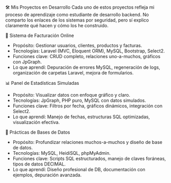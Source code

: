 🛠 Mis Proyectos en Desarrollo
Cada uno de estos proyectos refleja mi proceso de aprendizaje como estudiante de desarrollo backend. 
No comparto los enlaces de los sistemas por seguridad, pero sí explico claramente qué hacen y cómo los he construido.

📄 Sistema de Facturación Online
- Propósito: Gestionar usuarios, clientes, productos y facturas.
- Tecnologías: Laravel (MVC, Eloquent ORM), MySQL, Bootstrap, Select2.
- Funciones clave: CRUD completo, relaciones uno-a-muchos, gráficos con JpGraph.
- Lo que aprendí: Depuración de errores MySQL, regeneración de logs, organización de carpetas Laravel, mejora de formularios.

📊 Panel de Estadísticas Simuladas
- Propósito: Visualizar datos con enfoque gráfico y claro.
- Tecnologías: JpGraph, PHP puro, MySQL con datos simulados.
- Funciones clave: Filtros por fecha, gráficos dinámicos, integración con Select2.
- Lo que aprendí: Manejo de fechas, estructuras SQL optimizadas, visualización efectiva.

📁 Prácticas de Bases de Datos
- Propósito: Profundizar relaciones muchos-a-muchos y diseño de base de datos.
- Tecnologías: MySQL, HeidiSQL, phpMyAdmin.
- Funciones clave: Scripts SQL estructurados, manejo de claves foráneas, tipos de datos DECIMAL.
- Lo que aprendí: Diseño profesional de DB, documentación con ejemplos, depuración avanzada.

